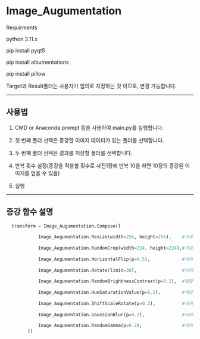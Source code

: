 Image_Augumentation
===
Requirments 

python 3.11.x

pip install pyqt5

pip install albumentations

pip install pillow

Target과 Result폴더는 사용자가 임의로 지정하는 것 이므로, 변경 가능합니다. 

---
사용법
---
1. CMD or Anaconda prompt 등을 사용하여 main.py를 실행합니다.

2. 첫 번째 폴더 선택은 증강할 이미지 데이터가 있는 폴더를 선택합니다.

3. 두 번째 폴더 선택은 결과를 저장할 폴더를 선택합니다. 

4. 반복 횟수 설정(증강을 적용할 횟수로 사진1장에 반복 10을 하면 10장의 증강된 이미지를 얻을 수 있음)

5. 실행
---
증강 함수 설명
---
```python
  transform = Image_Augumentation.Compose([
  
            Image_Augumentation.Resize(width=256, height=256),    #가로(width)와 세로(height) 크기로 조정
            
            Image_Augumentation.RandomCrop(width=224, height=224),#가로(width)와 세로(height) 크기로 무작위로 자름
            
            Image_Augumentation.HorizontalFlip(p=0.5),            #이미지를 수평으로 무작위로 뒤집습니다. 
            
            Image_Augumentation.Rotate(limit=30),                 #이미지를 최대 +-30도까지 무작위로 회전
            
            Image_Augumentation.RandomBrightnessContrast(p=0.2),  #명암 대비를 무작위로 조절
            
            Image_Augumentation.HueSaturationValue(p=0.2),        #색상, 채도, 명도를 무작위로 조절.
            
            Image_Augumentation.ShiftScaleRotate(p=0.2),          #이미지를 무작위로 이동, 확대/축소 및 회전
            
            Image_Augumentation.GaussianBlur(p=0.2),              #이미지에 가우시안 블러를 적용합니다
            
            Image_Augumentation.RandomGamma(p=0.2),               #이미지의 감마(gamma) 값을 무작위로 조절
        ])
```
